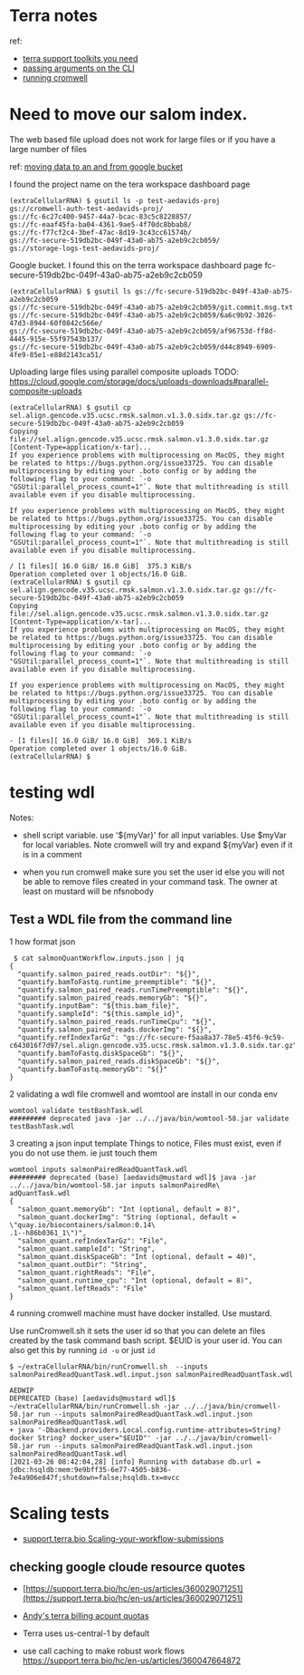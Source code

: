 # Terra notes

ref:
- [terra support toolkits you need](https://support.terra.bio/hc/en-us/articles/360037493971-Toolkit-All-the-tools-you-need-to-write-and-run-WDLs)
- [passing arguments on the CLI](https://support.terra.bio/hc/en-us/articles/360037120252-Specify-Inputs)
- [ running cromwell](https://support.terra.bio/hc/en-us/articles/360037487871-Execute-)


# Need to move our salom index. 
The web based file upload does not work for large files or if you have a large number of files

ref: [moving data to an and from google bucket](https://support.terra.bio/hc/en-us/articles/360024056512-Moving-data-to-from-a-workspace-or-external-Google-bucket-#h_01EN30QXSJ6HEYN4GYKDFR9Q8D)

I found the project name on the tera workspace dashboard page
```
(extraCellularRNA) $ gsutil ls -p test-aedavids-proj
gs://cromwell-auth-test-aedavids-proj/
gs://fc-6c27c400-9457-44a7-bcac-83c5c8228857/
gs://fc-eaaf45fa-ba04-4361-9ae5-4f70dc8bbab8/
gs://fc-f77cf2c4-3bef-47ac-8d19-3c43cc61574b/
gs://fc-secure-519db2bc-049f-43a0-ab75-a2eb9c2cb059/
gs://storage-logs-test-aedavids-proj/
```

Google bucket. I found this on the terra workspace dashboard page
fc-secure-519db2bc-049f-43a0-ab75-a2eb9c2cb059

```
(extraCellularRNA) $ gsutil ls gs://fc-secure-519db2bc-049f-43a0-ab75-a2eb9c2cb059
gs://fc-secure-519db2bc-049f-43a0-ab75-a2eb9c2cb059/git.commit.msg.txt
gs://fc-secure-519db2bc-049f-43a0-ab75-a2eb9c2cb059/6a6c9b92-3026-47d3-8944-60f0842c566e/
gs://fc-secure-519db2bc-049f-43a0-ab75-a2eb9c2cb059/af96753d-ff8d-4445-915e-55f97543b137/
gs://fc-secure-519db2bc-049f-43a0-ab75-a2eb9c2cb059/d44c8949-6909-4fe9-85e1-e88d2143ca51/
```

Uploading large files using parallel composite uploads
TODO: https://cloud.google.com/storage/docs/uploads-downloads#parallel-composite-uploads
```
(extraCellularRNA) $ gsutil cp sel.align.gencode.v35.ucsc.rmsk.salmon.v1.3.0.sidx.tar.gz gs://fc-secure-519db2bc-049f-43a0-ab75-a2eb9c2cb059
Copying file://sel.align.gencode.v35.ucsc.rmsk.salmon.v1.3.0.sidx.tar.gz [Content-Type=application/x-tar]...
If you experience problems with multiprocessing on MacOS, they might be related to https://bugs.python.org/issue33725. You can disable multiprocessing by editing your .boto config or by adding the following flag to your command: `-o "GSUtil:parallel_process_count=1"`. Note that multithreading is still available even if you disable multiprocessing.

If you experience problems with multiprocessing on MacOS, they might be related to https://bugs.python.org/issue33725. You can disable multiprocessing by editing your .boto config or by adding the following flag to your command: `-o "GSUtil:parallel_process_count=1"`. Note that multithreading is still available even if you disable multiprocessing.

/ [1 files][ 16.0 GiB/ 16.0 GiB]  375.3 KiB/s                                   
Operation completed over 1 objects/16.0 GiB.                                     
(extraCellularRNA) $ gsutil cp sel.align.gencode.v35.ucsc.rmsk.salmon.v1.3.0.sidx.tar.gz gs://fc-secure-519db2bc-049f-43a0-ab75-a2eb9c2cb059
Copying file://sel.align.gencode.v35.ucsc.rmsk.salmon.v1.3.0.sidx.tar.gz [Content-Type=application/x-tar]...
If you experience problems with multiprocessing on MacOS, they might be related to https://bugs.python.org/issue33725. You can disable multiprocessing by editing your .boto config or by adding the following flag to your command: `-o "GSUtil:parallel_process_count=1"`. Note that multithreading is still available even if you disable multiprocessing.

If you experience problems with multiprocessing on MacOS, they might be related to https://bugs.python.org/issue33725. You can disable multiprocessing by editing your .boto config or by adding the following flag to your command: `-o "GSUtil:parallel_process_count=1"`. Note that multithreading is still available even if you disable multiprocessing.

- [1 files][ 16.0 GiB/ 16.0 GiB]  369.1 KiB/s                                   
Operation completed over 1 objects/16.0 GiB.                                     
(extraCellularRNA) $ 

```


# testing wdl

Notes:
* shell script variable. use '${myVar}' for all input variables. Use $myVar for local variables. Note cromwell will try and expand ${myVar} even if it is in a comment

* when you run cromwell make sure you set the user id else you will not be able to remove files created in your command task. The owner at least on mustard will be nfsnobody


## Test a WDL file from the command line

1 how format json
```
 $ cat salmonQuantWorkflow.inputs.json | jq
{
  "quantify.salmon_paired_reads.outDir": "${}",
  "quantify.bamToFastq.runtime_preemptible": "${}",
  "quantify.salmon_paired_reads.runTimePreemptible": "${}",
  "quantify.salmon_paired_reads.memoryGb": "${}",
  "quantify.inputBam": "${this.bam_file}",
  "quantify.sampleId": "${this.sample_id}",
  "quantify.salmon_paired_reads.runTimeCpu": "${}",
  "quantify.salmon_paired_reads.dockerImg": "${}",
  "quantify.refIndexTarGz": "gs://fc-secure-f5aa8a37-78e5-45f6-9c59-c643016f7d97/sel.align.gencode.v35.ucsc.rmsk.salmon.v1.3.0.sidx.tar.gz",
  "quantify.bamToFastq.diskSpaceGb": "${}",
  "quantify.salmon_paired_reads.diskSpaceGb": "${}",
  "quantify.bamToFastq.memoryGb": "${}"
}
```


2 validating a wdl file
cromwell and womtool are install in our conda env
```
womtool validate testBashTask.wdl
######### deprecated java -jar ../../java/bin/womtool-58.jar validate testBashTask.wdl
```

3 creating a json input template
Things to notice, Files must exist, even if you do not use them. ie just touch them

```
womtool inputs salmonPairedReadQuantTask.wdl
######### deprecated (base) [aedavids@mustard wdl]$ java -jar ../../java/bin/womtool-58.jar inputs salmonPairedRe\
adQuantTask.wdl
{
  "salmon_quant.memoryGb": "Int (optional, default = 8)",
  "salmon_quant.dockerImg": "String (optional, default = \"quay.io/biocontainers/salmon:0.14\
.1--h86b0361_1\")",
  "salmon_quant.refIndexTarGz": "File",
  "salmon_quant.sampleId": "String",
  "salmon_quant.diskSpaceGb": "Int (optional, default = 40)",
  "salmon_quant.outDir": "String",
  "salmon_quant.rightReads": "File",
  "salmon_quant.runtime_cpu": "Int (optional, default = 8)",
  "salmon_quant.leftReads": "File"
}
```

4 running cromwell
machine must have docker installed. Use mustard.

Use runCromwell.sh it sets the user id so that you can delete an files created by the task command bash script. $EUID is your user id. You can also get this by running `id -u` or just `id`

```
$ ~/extraCellularRNA/bin/runCromwell.sh  --inputs salmonPairedReadQuantTask.wdl.input.json salmonPairedReadQuantTask.wdl

AEDWIP 
DEPRECATED (base) [aedavids@mustard wdl]$ ~/extraCellularRNA/bin/runCromwell.sh -jar ../../java/bin/cromwell-58.jar run --inputs salmonPairedReadQuantTask.wdl.input.json salmonPairedReadQuantTask.wdl
+ java '-Dbackend.providers.Local.config.runtime-attributes=String? docker String? docker_user="$EUID"' -jar ../../java/bin/cromwell-58.jar run --inputs salmonPairedReadQuantTask.wdl.input.json salmonPairedReadQuantTask.wdl
[2021-03-26 08:42:04,28] [info] Running with database db.url = jdbc:hsqldb:mem:9e9bff35-6e77-4505-b836-7e4a906e847f;shutdown=false;hsqldb.tx=mvcc
```

# Scaling tests
- [support.terra.bio Scaling-your-workflow-submissions](https://support.terra.bio/hc/en-us/articles/360059028911-Scaling-your-workflow-submissions)

## checking google cloude resource quotes
- [https://support.terra.bio/hc/en-us/articles/360029071251](https://support.terra.bio/hc/en-us/articles/360029071251)

- [Andy's terra billing acount quotas](https://console.cloud.google.com/iam-admin/quotas?authuser=1&project=test-aedavids-proj&folder=&organizationId=)

- Terra uses us-central-1 by default


- use call caching to make robust work flows https://support.terra.bio/hc/en-us/articles/360047664872


